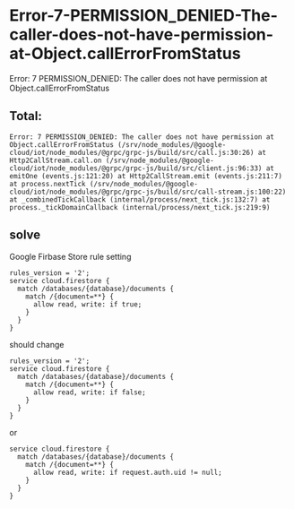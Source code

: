 # Error-7-PERMISSION_DENIED-The-caller-does-not-have-permission-at-Object.callErrorFromStatus
Error: 7 PERMISSION_DENIED: The caller does not have permission at Object.callErrorFromStatus


## Total:
```
Error: 7 PERMISSION_DENIED: The caller does not have permission at Object.callErrorFromStatus (/srv/node_modules/@google-cloud/iot/node_modules/@grpc/grpc-js/build/src/call.js:30:26) at Http2CallStream.call.on (/srv/node_modules/@google-cloud/iot/node_modules/@grpc/grpc-js/build/src/client.js:96:33) at emitOne (events.js:121:20) at Http2CallStream.emit (events.js:211:7) at process.nextTick (/srv/node_modules/@google-cloud/iot/node_modules/@grpc/grpc-js/build/src/call-stream.js:100:22) at _combinedTickCallback (internal/process/next_tick.js:132:7) at process._tickDomainCallback (internal/process/next_tick.js:219:9) 
```

## solve

Google Firbase Store rule setting

```
rules_version = '2';
service cloud.firestore {
  match /databases/{database}/documents {
    match /{document=**} {
      allow read, write: if true;
    }
  }
}
```

should change
```
rules_version = '2';
service cloud.firestore {
  match /databases/{database}/documents {
    match /{document=**} {
      allow read, write: if false;
    }
  }
}
```

or

```
service cloud.firestore {
  match /databases/{database}/documents {
    match /{document=**} {
      allow read, write: if request.auth.uid != null;
    }
  }
}
```


